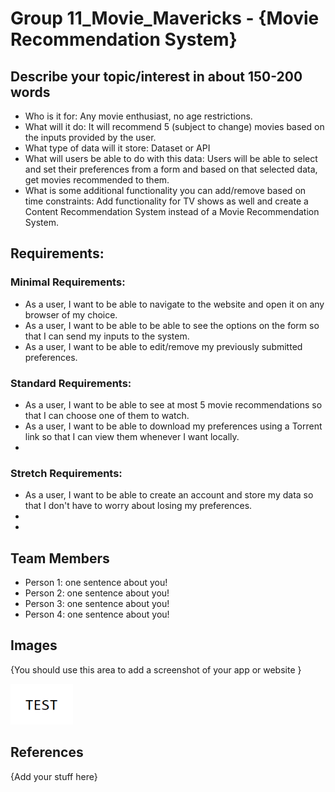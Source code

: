 # Group 11_Movie_Mavericks - {Movie Recommendation System}

## Describe your topic/interest in about 150-200 words

- Who is it for: Any movie enthusiast, no age restrictions.
- What will it do: It will recommend 5 (subject to change) movies based on the inputs provided by the user.
- What type of data will it store: Dataset or API
- What will users be able to do with this data: Users will be able to select and set their preferences from a form and based on that selected data, get movies recommended to them.
- What is some additional functionality you can add/remove based on time constraints: Add functionality for TV shows as well and create a Content Recommendation System instead of a Movie Recommendation System.

## Requirements:  
### Minimal Requirements:
- As a user, I want to be able to navigate to the website and open it on any browser of my choice.
- As a user, I want to be able to be able to see the options on the form so that I can send my inputs to the system.
- As a user, I want to be able to edit/remove my previously submitted preferences.

### Standard Requirements:
- As a user, I want to be able to see at most 5 movie recommendations so that I can choose one of them to watch.
- As a user, I want to be able to download my preferences using a Torrent link so that I can view them whenever I want locally.
-

### Stretch Requirements:
- As a user, I want to be able to create an account and store my data so that I don't have to worry about losing my preferences.
-
-

## Team Members

- Person 1: one sentence about you!
- Person 2: one sentence about you!
- Person 3: one sentence about you!
- Person 4: one sentence about you!

## Images

{You should use this area to add a screenshot of your app or website }

<img src ="images/test.png" width="100px">

## References

{Add your stuff here}



